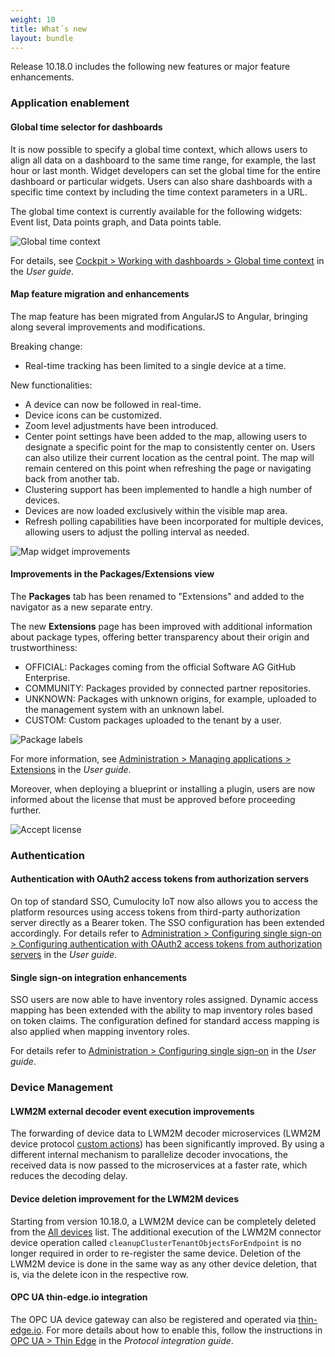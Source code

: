 ```yaml
---
weight: 10
title: What´s new
layout: bundle
---
```


Release 10.18.0 includes the following new features or major feature enhancements.

### Application enablement

#### Global time selector for dashboards

It is now possible to specify a global time context, which allows users to align all data on a dashboard to the same time range, for example, the last hour or last month. Widget developers can set the global time for the entire dashboard or particular widgets. Users can also share dashboards with a specific time context by including the time context parameters in a URL.

The global time context is currently available for the following widgets: Event list, Data points graph, and Data points table.

![Global time context](/images/release-10-18/global-time-context.png)

For details, see [Cockpit > Working with dashboards > Global time context](https://www.cumulocity.com/guides/10.18.0/users-guide/cockpit/#global-time-context) in the *User guide*.

#### Map feature migration and enhancements

The map feature has been migrated from AngularJS to Angular, bringing along several improvements and modifications.

Breaking change:
* Real-time tracking has been limited to a single device at a time.

New functionalities:

* A device can now be followed in real-time.
* Device icons can be customized.
* Zoom level adjustments have been introduced.
* Center point settings have been added to the map, allowing users to designate a specific point for the map to consistently center on. Users can also utilize their current location as the central point. The map will remain centered on this point when refreshing the page or navigating back from another tab.
* Clustering support has been implemented to handle a high number of devices.
* Devices are now loaded exclusively within the visible map area.
* Refresh polling capabilities have been incorporated for multiple devices, allowing users to adjust the polling interval as needed.

![Map widget improvements](/images/release-10-18/map-widget-improvements.png)

#### Improvements in the Packages/Extensions view

The **Packages** tab has been renamed to "Extensions" and added to the navigator as a new separate entry.

The new **Extensions** page has been improved with additional information about package types, offering better transparency about their origin and trustworthiness:
  * OFFICIAL: Packages coming from the official Software AG GitHub Enterprise.
  * COMMUNITY: Packages provided by connected partner repositories.
  * UNKNOWN: Packages with unknown origins, for example, uploaded to the management system with an unknown label.
  * CUSTOM: Custom packages uploaded to the tenant by a user.

![Package labels](/images/release-10-18/package-labels.png)

For more information, see [Administration > Managing applications > Extensions](https://www.cumulocity.com/guides/10.18.0/users-guide/administration/#extensions) in the *User guide*.

Moreover, when deploying a blueprint or installing a plugin, users are now informed about the license that must be approved before proceeding further.

![Accept license](/images/release-10-18/accept-license.png)

### Authentication

#### Authentication with OAuth2 access tokens from authorization servers

On top of standard SSO, Cumulocity IoT now also allows you to access the platform resources using access tokens from third-party authorization server directly as a Bearer token. The SSO configuration has been extended accordingly. For details refer to [Administration > Configuring single sign-on > Configuring authentication with OAuth2 access tokens from authorization servers](https://cumulocity.com/guides/10.18.0/users-guide/administration/#configuring-authentication-with-oauth2-access-tokens-from-authorization-servers) in the *User guide*.

#### Single sign-on integration enhancements

SSO users are now able to have inventory roles assigned. Dynamic access mapping has been extended with the ability to map inventory roles based on token claims. The configuration defined for standard access mapping is also applied when mapping inventory roles.

For details refer to [Administration > Configuring single sign-on](https://cumulocity.com/guides/10.18.0/users-guide/administration/##configuring-single-sign-on) in the *User guide*.


### Device Management

#### LWM2M external decoder event execution improvements

The forwarding of device data to LWM2M decoder microservices (LWM2M device protocol [custom actions](https://cumulocity.com/guides/10.18.0/protocol-integration/lwm2m/#custom-actions)) has been significantly improved. By using a different internal mechanism to parallelize decoder invocations, the received data is now passed to the microservices at a faster rate, which reduces the decoding delay.

#### Device deletion improvement for the LWM2M devices

Starting from version 10.18.0, a LWM2M device can be completely deleted from the [All devices](https://cumulocity.com/guides/10.18.0/users-guide/device-management/#viewing-devices) list. The additional execution of the LWM2M connector device operation called `cleanupClusterTenantObjectsForEndpoint` is no longer required in order to re-register the same device.
Deletion of the LWM2M device is done in the same way as any other device deletion, that is, via the delete icon in the respective row.

#### OPC UA thin-edge.io integration

The OPC UA device gateway can also be registered and operated via [thin-edge.io](https://thin-edge.io/). For more details about how to enable this, follow the instructions in [OPC UA > Thin Edge](https://cumulocity.com/guides/10.18.0/protocol-integration/opcua/#thin-edge) in the *Protocol integration guide*.
